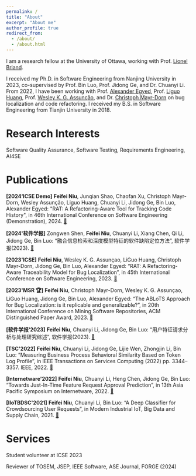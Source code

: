 ```yaml
---
permalink: /
title: "About"
excerpt: "About me"
author_profile: true
redirect_from: 
  - /about/
  - /about.html
---
```

I am a research fellow at the University of Ottawa, working with Prof. [Lionel Briand](https://www.lbriand.info).

I received my Ph.D. in Software Engineering from Nanjing University in 2023, co-supervised by Prof. Bin Luo, Prof. Jidong Ge, and Dr. Chuanyi Li. From 2022, I have been working with Prof. [Alexander Egyed](http://140.78.115.16/alexander.egyed/), Prof. [Liguo Huang](https://s2.smu.edu/~lghuang/), Prof. [Wesley K. G. Assunção](https://wesleyklewerton.github.io), and Dr. [Christoph Mayr-Dorn](https://christophdorn.wordpress.com) on bug localization and code refactoring. I received my B.S. in Software Engineering from Tianjin University in 2018.

Research Interests
======
Software Quality Assurance, Software Testing, Requirements Engineering, AI4SE

Publications
======
**[2024‘ICSE Demo]** **Feifei Niu**, Junqian Shao, Chaofan Xu, Christoph Mayr-Dorn, Wesley Assunção, Liguo Huang, Chuanyi Li, Jidong Ge, Bin Luo, Alexander Egyed: "RAT: A Refactoring-Aware Tool for Tracking Code History", in 46th International Conference on Software Engineering (Demonstration), 2024. [🔗](https://ieeexplore.ieee.org/abstract/document/10172549)

**[2024'软件学报]** Zongwen Shen, **Feifei Niu**, Chuanyi Li, Xiang Chen, Qi Li, Jidong Ge, Bin Luo: “融合信息检索和深度模型特征的软件缺陷定位方法”, 软件学报(2023). [🔗](https://www.jos.org.cn/jos/article/pdf/7111)

**[2023'ICSE]** **Feifei Niu**, Wesley K. G. Assunçao, LiGuo Huang, Christoph Mayr-Dorn, Jidong Ge, Bin Luo, Alexander Egyed: “RAT: A Refactoring-Aware Traceability Model for Bug Localization”, in 45th International Conference on Software Engineering, 2023. [🔗](https://ieeexplore.ieee.org/abstract/document/10172549)

**[2023'MSR 🏆]** **Feifei Niu**, Christoph Mayr-Dorn, Wesley K. G. Assunçao, LiGuo Huang, Jidong Ge, Bin Luo, Alexander Egyed: “The ABLoTS Approach for Bug Localization: is it replicable and generalizable?”, in 20th International Conference on Mining Software Repositories, ACM Distinguished Paper Award, 2023. [🔗](https://ieeexplore.ieee.org/abstract/document/10173939)

**[软件学报‘2023]** **Feifei Niu**, Chuanyi Li, Jidong Ge, Bin Luo: “用户特征请求分析与处理研究综述”, 软件学报(2023). [🔗]( https://www.jos.org.cn/jos/article/pdf/6558)

**[TSC'2022]** **Feifei Niu**, Chuanyi Li, Jidong Ge, Lijie Wen, Zhongjin Li, Bin Luo: “Measuring Business Process Behavioral Similarity Based on Token Log Profile”, in IEEE Transactions on Services Computing (2022) pp. 3344–3357. IEEE, 2022. [🔗](https://ieeexplore.ieee.org/abstract/document/9514474)

**[Internetware'2022]** **Feifei Niu**, Chuanyi Li, Heng Chen, Jidong Ge, Bin Luo: “Towards Just-In-Time Feature Request Approval Prediction”, in 13th Asia Pacific Symposium on Internetware, 2022. [🔗](https://dl.acm.org/doi/abs/10.1145/3545258.3545265)

**[IIoTBDSC'2021]** **Feifei Niu**, Chuanyi Li, Bin Luo: “A Deep Classifier for Crowdsourcing User Requests”, in Modern Industrial IoT, Big Data and Supply Chain, 2021. [🔗](https://link.springer.com/chapter/10.1007/978-981-33-6141-6_2)

Services
======
Student volunteer at ICSE 2023

Reviewer of TOSEM, JSEP, IEEE Software, ASE Journal, FORGE (2024)
